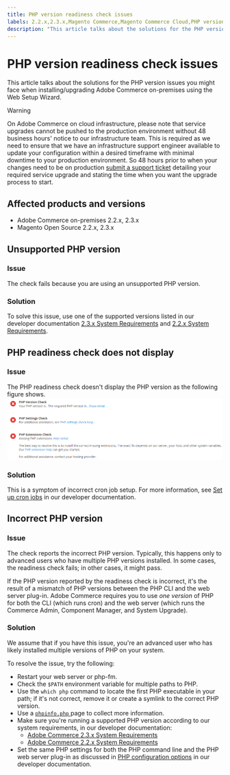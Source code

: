 ```yaml
---
title: PHP version readiness check issues
labels: 2.2.x,2.3.x,Magento Commerce,Magento Commerce Cloud,PHP version,how to,troubleshooting,web setup wizard,Magento Open Source,Adobe Commerce,cloud infrastructure,on-premises
description: "This article talks about the solutions for the PHP version issues you might face when installing/upgrading Adobe Commerce on-premises using the Web Setup Wizard."
---
```


# PHP version readiness check issues

This article talks about the solutions for the PHP version issues you might face when installing/upgrading Adobe Commerce on-premises using the Web Setup Wizard.

>[!WARNING]
>
>On Adobe Commerce on cloud infrastructure, please note that service upgrades cannot be pushed to the production environment without 48 business hours' notice to our infrastructure team. This is required as we need to ensure that we have an infrastructure support engineer available to update your configuration within a desired timeframe with minimal downtime to your production environment. So 48 hours prior to when your changes need to be on production [submit a support ticket](https://support.magento.com/hc/en-us/articles/360000913794#submit-ticket) detailing your required service upgrade and stating the time when you want the upgrade process to start.

## Affected products and versions

* Adobe Commerce on-premises 2.2.x, 2.3.x
* Magento Open Source 2.2.x, 2.3.x

## Unsupported PHP version

### Issue

The check fails because you are using an unsupported PHP version.

### Solution

To solve this issue, use one of the supported versions listed in our developer documentation [2.3.x System Requirements](https://devdocs.magento.com/guides/v2.3/install-gde/system-requirements.html) and [2.2.x System Requirements](https://devdocs.magento.com/guides/v2.2/install-gde/system-requirements.html).

## PHP readiness check does not display

### Issue

The PHP readiness check doesn't display the PHP version as the following figure shows.
![upgr-tshoot-no-cron.png](assets/upgr-tshoot-no-cron.png)

### Solution

This is a symptom of incorrect cron job setup. For more information, see [Set up cron jobs](https://devdocs.magento.com/guides/v2.3/install-gde/install/post-install-config.html#post-install-cron) in our developer documentation.

## Incorrect PHP version

### Issue

The check reports the incorrect PHP version. Typically, this happens only to advanced users who have multiple PHP versions installed. In some cases, the readiness check fails; in other cases, it might pass.

If the PHP version reported by the readiness check is incorrect, it's the result of a mismatch of PHP versions between the PHP CLI and the web server plug-in. Adobe Commerce requires you to use *one version* of PHP for both the CLI (which runs cron) and the web server (which runs the Commerce Admin, Component Manager, and System Upgrade).

### Solution

We assume that if you have this issue, you're an advanced user who has likely installed multiple versions of PHP on your system.

To resolve the issue, try the following:

* Restart your web server or php-fm.
* Check the `$PATH` environment variable for multiple paths to PHP.
* Use the `which php` command to locate the first PHP executable in your path; if it's not correct, remove it or create a symlink to the correct PHP version.
* Use a [ `phpinfo.php` ](https://devdocs.magento.com/guides/v2.3/install-gde/prereq/optional.html#install-optional-phpinfo) page to collect more information.
* Make sure you're running a supported PHP version according to our system requirements, in our developer documentation:
    * [Adobe Commerce 2.3.x System Requirements](https://devdocs.magento.com/guides/v2.3/install-gde/system-requirements.html)
    * [Adobe Commerce 2.2.x System Requirements](https://devdocs.magento.com/guides/v2.2/install-gde/system-requirements.html)
* Set the same PHP settings for both the PHP command line and the PHP web server plug-in as discussed in [PHP configuration options](https://devdocs.magento.com/guides/v2.3/install-gde/prereq/php-centos-ubuntu.html) in our developer documentation.